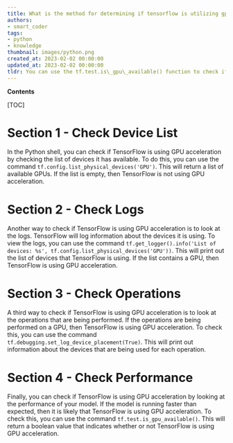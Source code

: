 ```yaml
---
title: What is the method for determining if tensorflow is utilizing gpu acceleration when working in a Python shell?
authors:
- smart_coder
tags:
- python
- knowledge
thumbnail: images/python.png
created_at: 2023-02-02 00:00:00
updated_at: 2023-02-02 00:00:00
tldr: You can use the tf.test.is\_gpu\_available() function to check if TensorFlow is using GPU acceleration.
---
```


**Contents**

[TOC]

# Section 1 - Check Device List

In the Python shell, you can check if TensorFlow is using GPU acceleration by checking the list of devices it has available. To do this, you can use the command `tf.config.list_physical_devices('GPU')`. This will return a list of available GPUs. If the list is empty, then TensorFlow is not using GPU acceleration. 

# Section 2 - Check Logs

Another way to check if TensorFlow is using GPU acceleration is to look at the logs. TensorFlow will log information about the devices it is using. To view the logs, you can use the command `tf.get_logger().info('List of devices: %s', tf.config.list_physical_devices('GPU'))`. This will print out the list of devices that TensorFlow is using. If the list contains a GPU, then TensorFlow is using GPU acceleration. 

# Section 3 - Check Operations

A third way to check if TensorFlow is using GPU acceleration is to look at the operations that are being performed. If the operations are being performed on a GPU, then TensorFlow is using GPU acceleration. To check this, you can use the command `tf.debugging.set_log_device_placement(True)`. This will print out information about the devices that are being used for each operation. 

# Section 4 - Check Performance

Finally, you can check if TensorFlow is using GPU acceleration by looking at the performance of your model. If the model is running faster than expected, then it is likely that TensorFlow is using GPU acceleration. To check this, you can use the command `tf.test.is_gpu_available()`. This will return a boolean value that indicates whether or not TensorFlow is using GPU acceleration.
